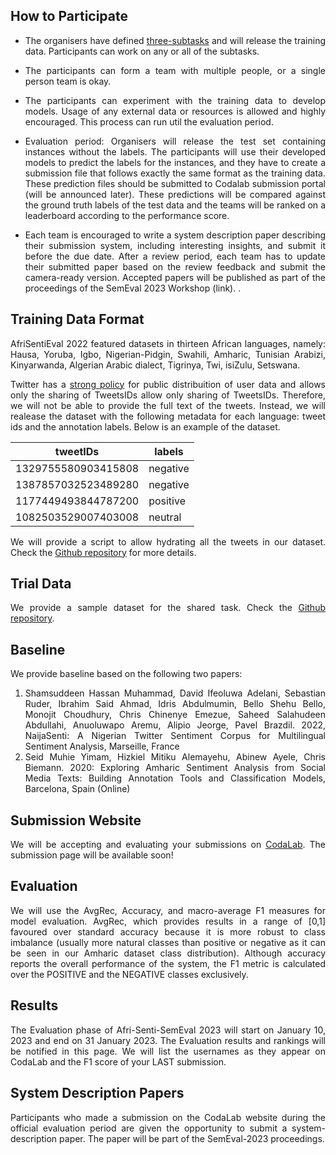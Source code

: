 ## **How to Participate**


- The organisers have defined [three-subtasks](https://afrisenti-semeval.github.io/#:~:text=Task%20A%3A%20Monolingual%20Sentiment%20Classification%3A%20Given,target%20languages%20is%20positive%2C%20negative%2C%20or%20neutral.) 
and will release the training data. Participants can work on any or all of the subtasks.

- The participants can form a team with multiple people, or a single person team is okay.

- The participants can experiment with the training data to develop models. Usage of any external data or resources is allowed and highly encouraged. This process can run util the evaluation period.

- Evaluation period: Organisers will release the test set containing instances without the labels. The participants will use their developed models to predict the labels for the instances, and they have to create a submission file that follows exactly the same format as the training data. These prediction files should be submitted to Codalab submission portal (will be announced later). These predictions will be compared against the ground truth labels of the test data and the teams will be ranked on a leaderboard according to the performance score.

- Each team is encouraged to write a system description paper describing their submission system, including interesting insights, and submit it before the due date. After a review period, each team has to update their submitted paper based on the review feedback and submit the camera-ready version. Accepted papers will be published as part of the proceedings of the SemEval 2023 Workshop (link).
.


## **Training Data Format**

AfriSentiEval 2022 featured datasets in thirteen African languages, namely: Hausa, Yoruba, Igbo, Nigerian-Pidgin, Swahili, Amharic, Tunisian Arabizi, Kinyarwanda, Algerian Arabic dialect, Tigrinya, Twi, isiZulu, Setswana. 

Twitter has a [strong policy](https://developer.twitter.com/en/developer-terms/agreement-and-policy) for public distribuition of user data and allows only the sharing of TweetsIDs
 allow only sharing of TweetsIDs. Therefore, we will not be able to provide the full text of the tweets. Instead, we will realease the dataset with the following metadata for each language: tweet ids and the annotation labels. Below is an example of the dataset.

 tweetIDs | labels | 
--- | --- |
 1329755580903415808 | negative |
 1387857032523489280 | negative | 
 1177449493844787200 | positive | 
 1082503529007403008 | neutral | 

We will provide a script to allow hydrating all the tweets in our dataset. Check the [Github repository](https://github.com/afrisenti-semeval/afrisent-semeval-dataset) for more details.

## **Trial Data**

We provide a sample dataset for the shared task. Check the [Github repository](https://github.com/afrisenti-semeval/afrisent-semeval-dataset).
## **Baseline**

We provide baseline based on the following two papers: 

 1. Shamsuddeen Hassan Muhammad, David Ifeoluwa Adelani, Sebastian Ruder, Ibrahim Said Ahmad, Idris Abdulmumin, Bello Shehu Bello, Monojit Choudhury, Chris Chinenye Emezue, Saheed Salahudeen Abdullahi, Anuoluwapo Aremu, Alipio Jeorge, Pavel Brazdil. 2022, NaijaSenti: A Nigerian Twitter Sentiment Corpus for Multilingual Sentiment Analysis, Marseille, France
 2. Seid Muhie Yimam, Hizkiel Mitiku Alemayehu, Abinew Ayele, Chris Biemann. 2020: Exploring Amharic Sentiment Analysis from Social Media Texts: Building Annotation Tools and Classification Models, Barcelona, Spain (Online)

## **Submission Website**

We will be accepting and evaluating your submissions on [CodaLab](https://codalab.lisn.upsaclay.fr). The submission page will be available soon!


## **Evaluation**

We will use the AvgRec, Accuracy, and macro-average F1 measures for model evaluation. AvgRec, which provides results in a range of [0,1] favoured over standard accuracy because it is more robust to class imbalance (usually more natural classes than positive or negative as it can be seen in our Amharic dataset class distribution). Although accuracy reports the overall performance of the system, the F1 metric is calculated over the POSITIVE and the NEGATIVE classes exclusively.


## **Results**

The Evaluation phase of Afri-Senti-SemEval 2023 will start on January 10, 2023 and end on 31 January 2023. The Evaluation results and rankings will be notified in this page. We will list the usernames as they appear on CodaLab and the F1 score of your LAST submission. 


## **System Description Papers**

Participants who made a submission on the CodaLab website during the official evaluation period are given the opportunity to submit a system-description paper. The paper will be part of the SemEval-2023 proceedings. 

<style>
body {
text-align: justify}
</style>


